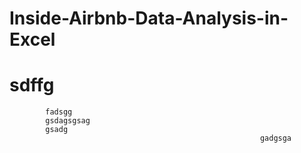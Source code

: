 # Inside-Airbnb-Data-Analysis-in-Excel


# sdffg 
			fadsgg
	 		gsdagsgsag
			gsadg
	 														gadgsga
								
   		
 
		


